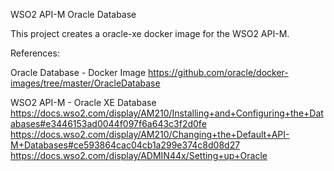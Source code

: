 WSO2 API-M Oracle Database

This project creates a oracle-xe docker image for the WSO2 API-M.


References:

Oracle Database - Docker Image
https://github.com/oracle/docker-images/tree/master/OracleDatabase

WSO2 API-M - Oracle XE Database
https://docs.wso2.com/display/AM210/Installing+and+Configuring+the+Databases#e3446153ad0044f097f6a643c3f2d0fe
https://docs.wso2.com/display/AM210/Changing+the+Default+API-M+Databases#ce593864cac04cb1a299e374c8d08d27
https://docs.wso2.com/display/ADMIN44x/Setting+up+Oracle